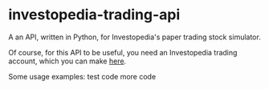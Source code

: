 # investopedia-trading-api
A an API, written in Python, for Investopedia's paper trading stock simulator.

Of course, for this API to be useful, you need an Investopedia trading account,
which you can make [here](http://www.investopedia.com/simulator/).

Some usage examples:
    test code
    more code
